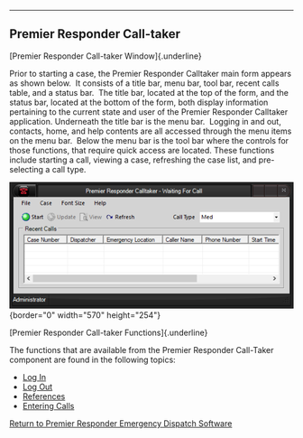   ----------------------------------
  **Premier Responder Call-taker**
  ----------------------------------

[Premier Responder Call-taker Window]{.underline}

Prior to starting a case, the Premier Responder Calltaker main form
appears as shown below.  It consists of a title bar, menu bar, tool bar,
recent calls table, and a status bar.  The title bar, located at the top
of the form, and the status bar, located at the bottom of the form, both
display information pertaining to the current state and user of the
Premier Responder Calltaker application. Underneath the title bar is the
menu bar.  Logging in and out, contacts, home, and help contents are all
accessed through the menu items on the menu bar.  Below the menu bar is
the tool bar where the controls for those functions, that require quick
access are located. These functions include starting a call, viewing a
case, refreshing the case list, and pre-selecting a call type.

![](Calltaker_files/image001.png){border="0" width="570" height="254"}

[Premier Responder Call-taker Functions]{.underline}

The functions that are available from the Premier Responder Call-Taker
component are found in the following topics:

-   [Log In](Logging%20In.htm)
-   [Log Out](Logging%20Out.htm)
-   [References](Reference%20Tools.htm)
-   [Entering Calls](Recording%20Calls.htm)

[Return to Premier Responder Emergency Dispatch
Software](Premier%20Responder.htm)
